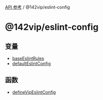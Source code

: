 [API 参考](../wiki/Home) / @142vip/eslint-config

# @142vip/eslint-config

## 变量

* [baseEslintRules](../wiki/@142vip.eslint-config.%E5%8F%98%E9%87%8F.baseEslintRules)
* [defaultEslintConfig](../wiki/@142vip.eslint-config.%E5%8F%98%E9%87%8F.defaultEslintConfig)

## 函数

* [defineVipEslintConfig](../wiki/@142vip.eslint-config.%E5%87%BD%E6%95%B0.defineVipEslintConfig)
